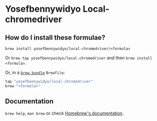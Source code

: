 # Yosefbennywidyo Local-chromedriver

## How do I install these formulae?

`brew install yosefbennywidyo/local-chromedriver/<formula>`

Or `brew tap yosefbennywidyo/local-chromedriver` and then `brew install <formula>`.

Or, in a [`brew bundle`](https://github.com/Homebrew/homebrew-bundle) `Brewfile`:

```ruby
tap "yosefbennywidyo/local-chromedriver"
brew "<formula>"
```

## Documentation

`brew help`, `man brew` or check [Homebrew's documentation](https://docs.brew.sh).
